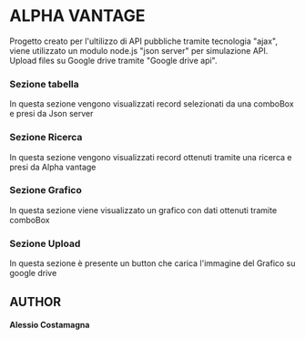 # ALPHA VANTAGE
Progetto creato per l'ultilizzo di API pubbliche tramite tecnologia "ajax", viene utilizzato un modulo node.js "json server" per simulazione
API. Upload files su Google drive tramite "Google drive api".

### Sezione tabella
In questa sezione vengono visualizzati record selezionati da una comboBox e presi da Json server

### Sezione Ricerca
In questa sezione vengono visualizzati record ottenuti tramite una ricerca e presi da Alpha vantage

### Sezione Grafico
In questa sezione viene visualizzato un grafico con dati ottenuti tramite comboBox

### Sezione Upload
In questa sezione è presente un button che carica l'immagine del Grafico su google drive

## AUTHOR 
#### Alessio Costamagna
